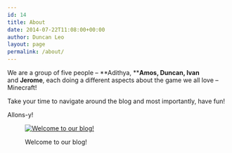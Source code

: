 ```yaml
---
id: 14
title: About
date: 2014-07-22T11:08:00+00:00
author: Duncan Leo
layout: page
permalink: /about/
---
```

We are a group of five people &#8211; **Adithya, ****Amos, Duncan, Ivan** and **Jerome**, each doing a different aspects about the game we all love &#8211; Minecraft!

Take your time to navigate around the blog and most importantly, have fun!

Allons-y!

<figure id="attachment_296" style="width: 620px" class="wp-caption aligncenter">

[<img class="wp-image-296 size-medium" src="/wp-content/uploads/2014/07/Logo1-620x76.png" alt="Welcome to our blog!" width="620" height="76" srcset="/wp-content/uploads/2014/07/Logo1-620x76.png 620w, /wp-content/uploads/2014/07/Logo1.png 854w" sizes="(max-width: 620px) 100vw, 620px" />](/wp-content/uploads/2014/07/Logo1.png)

<figcaption class="wp-caption-text">Welcome to our blog!</figcaption>
</figure> 

&nbsp;